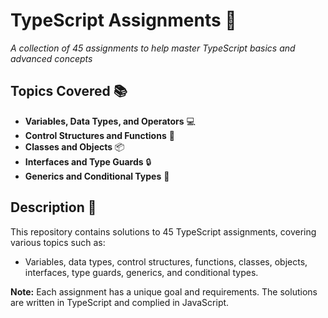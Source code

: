 **TypeScript Assignments** 🎉
==========================

_A collection of 45 assignments to help master TypeScript basics and advanced concepts_

**Topics Covered** 📚
-------------------

* **Variables, Data Types, and Operators** 💻
* **Control Structures and Functions** 🔄
* **Classes and Objects** 📦
* **Interfaces and Type Guards** 🔒
* **Generics and Conditional Types** 🤔

**Description** 📄
--------------

This repository contains solutions to 45 TypeScript assignments, covering various topics such as:

* Variables, data types, control structures, functions, classes, objects, interfaces, type guards, generics, and conditional types.

**Note:** Each assignment has a unique goal and requirements. The solutions are written in TypeScript and complied in JavaScript.
